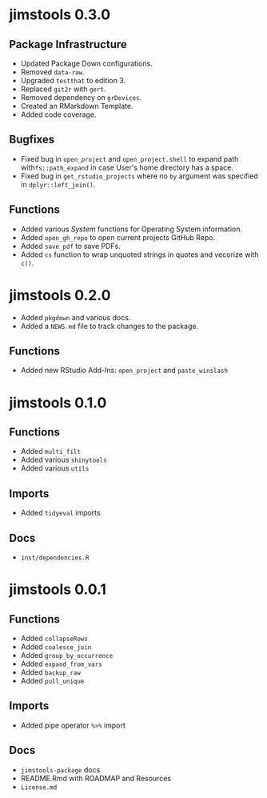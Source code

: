 # jimstools 0.3.0

## Package Infrastructure

* Updated Package Down configurations.
* Removed `data-raw`.
* Upgraded `testthat` to edition 3.
* Replaced `git2r` with `gert`.
* Removed dependency on `grDevices`.
* Created an RMarkdown Template.
* Added code coverage.

## Bugfixes

* Fixed bug in `open_project` and `open_project.shell` to expand path with`fs::path_expand` in case User's home directory has a space.
* Fixed bug in `get_rstudio_projects` where no `by` argument was specified in `dplyr::left_join()`.

## Functions

* Added various *System* functions for Operating System information.
* Added `open_gh_repo` to open current projects GitHub Repo.
* Added `save_pdf` to save PDFs.
* Added `cs` function to wrap unquoted strings in quotes and vecorize with `c()`.

# jimstools 0.2.0

* Added `pkgdown` and various docs.
* Added a `NEWS.md` file to track changes to the package.

## Functions

* Added new RStudio Add-Ins: `open_project` and `paste_winslash`

# jimstools 0.1.0

## Functions

* Added `multi_filt`
* Added various `shinytools`
* Added various `utils`

## Imports

* Added `tidyeval` imports

## Docs

* `inst/dependencies.R`

# jimstools 0.0.1

## Functions

* Added `collapseRows`
* Added `coalesce_join`
* Added `group_by_occurrence`
* Added `expand_from_vars`
* Added `backup_raw`
* Added `pull_unique`

## Imports

* Added pipe operator `%>%` import

## Docs

* `jimstools-package` docs
* README.Rmd with ROADMAP and Resources
* `License.md`

